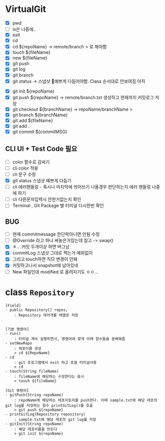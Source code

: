 # VirtualGit

-   [x] pwd
-   [ ] ls은 나중에..
-   [x] exit
-   [x] cd
-   [x] cd \${repoName} -> remote/branch > 로 해야함
-   [x] touch \${fileName}
-   [x] new \${fileName}
-   [x] git push
-   [x] git log
-   [x] git branch
-   [x] git status -> 스냅샷 👀예쁘게 다듬어야함. Class 순서대로 안보여짐 아직

<!-- -   [ ] git clone \${repoName} -> repoName 폴더만들기로? -->

-   [x] git init \${repoName}
-   [x] git push \${repoName} -> remote/branch.txt 생성하고 현재까지 커밋로그 저장
-   [x] git checkout \${branchName} -> repoName/branchName >
-   [x] git branch \${branchName}
-   [x] git add \${fileName}
-   [x] git add .
-   [x] git commit \${commitMSG}

## CLI UI + Test Code 필요

-   [ ] color 함수로 감싸기
-   [ ] cli color 적용
-   [ ] cli 문구 수정
-   [x] git status 스냅샷 예쁘게 다듬기
-   [ ] cli 에러핸들링 - 혹시나 마지막에 띄어쓰기 나올경우 판단하는지 에러 핸들링 나중에 하기
-   [ ] cli 다른문자입력시 안한거없는지 확인
-   [ ] Terminal , Git Package 별 터미널 다시한번 확인

## BUG

-   [ ] 현재 commitmessage 한단락아니면 안됨 수정
-   [ ] @Override 라고 하나 써놓은거있는데 참고 -> swap()
-   [x] ㅎ.. .커밋 두개이상 하면 버그남
-   [x] commitLog 스냅샷 그대로 찍는거 예외없이
-   [x] 그리고 touch하면 직므 변경이 안돼
-   [x] 커밋하고나서 snapshot에 남아있네
-   [ ] New 파일인데 modified 로 올려지기도 ㅇㅇ...

# class `Repository`

    [Field]
    - public Repository[] repos;
        : Repository 여러개를 배열로 저장


    [기본 명령어]
    - run()
        : 터미널 계속 실행히면서, 명령어에 맞게 아래 함수들을 분배해줌
    - setNewRepo
        : 레포이름 생성
        > cd ${RepoName}
    - cd
        : git 프로그램에서 exit 하고 로컬 터미널사용
        > cd
    - touch(String fileName)
        : fileName에 해당하는 수정한다는 표시
        > touch ${fileName}

    [Git 명령어]
    - gitPush(String repoName)
        : repoName에 해당하는 레포지토리를 push한다. 이때 sample.txt에 해당 레포의 git log를 저장하는 함수 printGitLog()를 호출
        > git push ${repoName}
    - printGitLog(Repository repository)
        : sample.txt에 해당 레포의 git log를 저장
    - gitInit(String repoName)
        : 해당 레포이름을 만든다
        > git init ${repoName}
